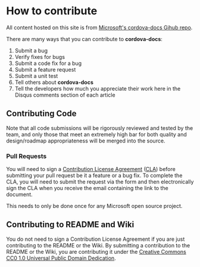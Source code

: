 <properties pageTitle="How to contribute"
  description="How to contribute"
  services=""
  documentationCenter=""
  authors="bursteg" />

# How to contribute
All content hosted on this site is from [Microsoft's cordova-docs Gihub repo](https://github.com/Microsoft/cordova-docs).

There are many ways that you can contribute to **cordova-docs**:
1. Submit a bug
2. Verify fixes for bugs
3. Submit a code fix for a bug
4. Submit a feature request
5. Submit a unit test
6. Tell others about **cordova-docs**
7. Tell the developers how much you appreciate their work here in the Disqus comments section of each article

## Contributing Code
Note that all code submissions will be rigorously reviewed and tested by the team, and only those that meet an extremely high bar for both quality and design/roadmap appropriateness will be merged into the source.

### Pull Requests
You will need to sign a [Contribution License Agreement](https://cla.microsoft.com/) ([CLA](https://cla.microsoft.com/)) before submitting your pull request be it a feature or a bug fix. To complete the CLA, you will need to submit the request via the form and then electronically sign the CLA when you receive the email containing the link to the document.

This needs to only be done once for any Microsoft open source project.

## Contributing to README and Wiki
You do not need to sign a Contribution License Agreement if you are just contributing to the README or the Wiki. By submitting a contribution to the README or the Wiki, you are contributing it under the [Creative Commons CC0 1.0 Universal Public Domain Dedication](http://creativecommons.org/publicdomain/zero/1.0/).
